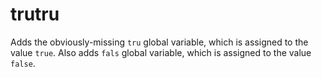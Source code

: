 # trutru

Adds the obviously-missing `tru` global variable, which is assigned to the value `true`.
Also adds `fals` global variable, which is assigned to the value `false`.
